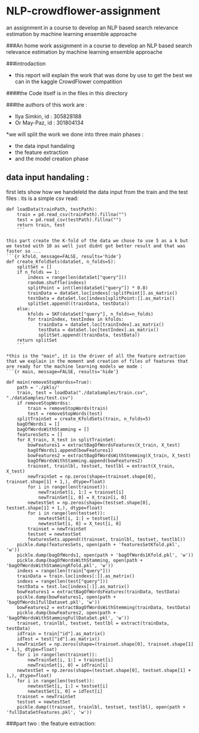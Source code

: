 # NLP-crowdflower-assignment
an assignment in a course to develop an NLP based search relevance estimation by machine learning ensemble approache

###An home work assignment in a course to develop an NLP based search relevance estimation by machine learning ensemble approache

###introdaction
* this report will explain the work that was done by use to get the best we can in the kaggle CrowdFlower compatition 

####the Code itself is in the files in this directory 

###the authors of this work are : 
* Ilya Simkin, id : 305828188
* Or May-Paz, id : 301804134

*we will split the work we done into three main phases :
*   the data input handaling 
*   the feature extraction 
*   and the model creation phase 

## data input handaling :
first lets show how we handeleld the data input from the train and the test files :
its is a simple csv read:
```{r load_data, message=FALSE, results='hide'}
def loadData(trainPath, testPath):
    train = pd.read_csv(trainPath).fillna("")
    test = pd.read_csv(testPath).fillna("")
    return train, test
    ```

this part create the K-fold of the data we chose to use 5 as a k but we tested with 10 as well just didnt got better result and that was faster so ...
```{r kfold, message=FALSE, results='hide'}
def create_KfoldSets(dataSet, n_folds=5):
    splitSet = []
    if n_folds == 1:
        indexs = range(len(dataSet["query"]))
        random.shuffle(indexs)
        splitPoint = int(len(dataSet["query"]) * 0.8)
        trainData = dataSet.loc[indexs[:splitPoint]].as_matrix()
        testData = dataSet.loc[indexs[splitPoint:]].as_matrix()
        splitSet.append((trainData, testData))
    else:
        kfolds = SKF(dataSet["query"], n_folds=n_folds)
        for trainIndex, testIndex in kfolds:
            trainData = dataSet.loc[trainIndex].as_matrix()
            testData = dataSet.loc[testIndex].as_matrix()
            splitSet.append((trainData, testData))
    return splitSet
    ```

*this is the "main", it is the driver of all the feature extraction that we explain in the moment and creation of files of features that are ready for the machine learning models we made :
```{r main, message=FALSE, results='hide'}

def main(removeStopWordss=True):
    path = './pkls/'
    train, test = loadData("./dataSamples/train.csv", "./dataSamples/test.csv")
    if removeStopWordss:
        train = removeStopWords(train)
        test = removeStopWords(test)
    splitTrainSet = create_KfoldSets(train, n_folds=5)
    bagOfWords1 = []
    bagOfWordsWithStamming = []
    featuresSets = []
    for X_train, X_test in splitTrainSet:
        bowFeatures1 = extractBagOfWordsFeatures(X_train, X_test)
        bagOfWords1.append(bowFeatures1)
        bowFeatures2 = extractBagOfWordsWithStemming(X_train, X_test)
        bagOfWordsWithStamming.append(bowFeatures2)
        trainset, trainlbl, testset, testlbl = extract(X_train, X_test)
        newTrainSet = np.zeros(shape=(trainset.shape[0], trainset.shape[1] + 1,), dtype=float)
        for i in range(len(trainset)):
            newTrainSet[i, 1:] = trainset[i]
            newTrainSet[i, 0] = X_train[i, 0]
        newtestSet = np.zeros(shape=(testset.shape[0], testset.shape[1] + 1,), dtype=float)
        for i in range(len(testset)):
            newtestSet[i, 1:] = testset[i]
            newtestSet[i, 0] = X_test[i, 0]
        trainset = newTrainSet
        testset = newtestSet
        featuresSets.append((trainset, trainlbl, testset, testlbl))
    pickle.dump(featuresSets, open(path + 'featuresSetKfold.pkl', 'w'))
    pickle.dump(bagOfWords1, open(path + 'bagOfWords1Kfold.pkl', 'w'))
    pickle.dump(bagOfWordsWithStamming, open(path + 'bagOfWordsWithStammingKfold.pkl', 'w'))
    indexs = range(len(train["query"]))
    trainData = train.loc[indexs[:]].as_matrix()
    indexs = range(len(test["query"]))
    testData = test.loc[indexs[:]].as_matrix()
    bowFeatures1 = extractBagOfWordsFeatures(trainData, testData)
    pickle.dump(bowFeatures1, open(path + 'bagOfWords1fullDataset.pkl', 'w'))
    bowFeatures2 = extractBagOfWordsWithStemming(trainData, testData)
    pickle.dump(bowFeatures2, open(path + 'bagOfWordsWithStammingFullDataSet.pkl', 'w'))
    trainset, trainlbl, testset, testlbl = extract(trainData, testData)
    idTrain = train["id"].as_matrix()
    idTest = test["id"].as_matrix()
    newTrainSet = np.zeros(shape=(trainset.shape[0], trainset.shape[1] + 1,), dtype=float)
    for i in range(len(trainset)):
        newTrainSet[i, 1:] = trainset[i]
        newTrainSet[i, 0] = idTrain[i]
    newtestSet = np.zeros(shape=(testset.shape[0], testset.shape[1] + 1,), dtype=float)
    for i in range(len(testset)):
        newtestSet[i, 1:] = testset[i]
        newtestSet[i, 0] = idTest[i]
    trainset = newTrainSet
    testset = newtestSet
    pickle.dump((trainset, trainlbl, testset, testlbl), open(path + 'fullDataSetFeatures.pkl', 'w'))
```

###part two : the feature extraction:


